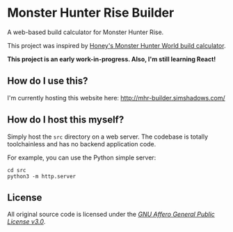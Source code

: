 # Monster Hunter Rise Builder

A web-based build calculator for Monster Hunter Rise.

This project was inspired by [Honey's Monster Hunter World build calculator](https://honeyhunterworld.com/mhwbi/).

**This project is an early work-in-progress. Also, I'm still learning React!**

## How do I use this?

I'm currently hosting this website here: <http://mhr-builder.simshadows.com/>

## How do I host this myself?

Simply host the `src` directory on a web server. The codebase is totally toolchainless and has no backend application code.

For example, you can use the Python simple server:

```
cd src
python3 -m http.server
```

## License

All original source code is licensed under the [*GNU Affero General Public License v3.0*](https://www.gnu.org/licenses/agpl-3.0.en.html).

